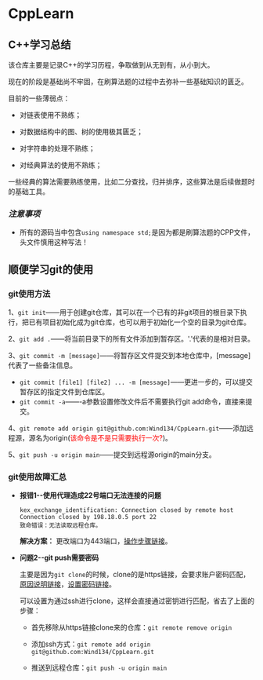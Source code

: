 # CppLearn

## C++学习总结

该仓库主要是记录C++的学习历程，争取做到从无到有，从小到大。

现在的阶段是基础尚不牢固，在刷算法题的过程中去弥补一些基础知识的匮乏。

目前的一些薄弱点：

- 对链表使用不熟练；

- 对数据结构中的图、树的使用极其匮乏；

- 对字符串的处理不熟练；

- 对经典算法的使用不熟练；

一些经典的算法需要熟练使用，比如二分查找，归并排序，这些算法是后续做题时的基础工具。

### *注意事项* 
- 所有的源码当中包含`using namespace std;`是因为都是刷算法题的CPP文件，头文件慎用这种写法！

## 顺便学习git的使用

### git使用方法

1、`git init`——用于创建git仓库，其可以在一个已有的非git项目的根目录下执行，把已有项目初始化成为git仓库，也可以用于初始化一个空的目录为git仓库。

2、`git add .`——将当前目录下的所有文件添加到暂存区。'.'代表的是相对目录。

3、`git commit -m [message]`——将暂存区文件提交到本地仓库中，[message]代表了一些备注信息。

- `git commit [file1] [file2] ... -m [message]`——更进一步的，可以提交暂存区的指定文件到仓库区。
- `git commit -a`——-a参数设置修改文件后不需要执行git add命令，直接来提交。

4、`git remote add origin git@github.com:Wind134/CppLearn.git`——添加远程源，源名为origin(<font color='red'>该命令是不是只需要执行一次?</font>)。

5、`git push -u origin main`——提交到远程源origin的main分支。

### git使用故障汇总

- **报错1--使用代理造成22号端口无法连接的问题**

  ```
  kex_exchange_identification: Connection closed by remote host
  Connection closed by 198.18.0.5 port 22
  致命错误：无法读取远程仓库。
  ```

  **解决方案：** 更改端口为443端口，[操作步骤链接](https://docs.github.com/en/authentication/troubleshooting-ssh/using-ssh-over-the-https-port)。


- **问题2--git push需要密码**

  主要是因为`git clone`的时候，clone的是https链接，会要求账户密码匹配，[原因说明链接](https://docs.github.com/zh/get-started/getting-started-with-git/about-remote-repositories)，[设置密码链接](https://docs.github.com/zh/authentication/keeping-your-account-and-data-secure/creating-a-personal-access-token)。

  可以设置为通过ssh进行clone，这样会直接通过密钥进行匹配，省去了上面的步骤：

    - 首先移除从https链接clone来的仓库：`git remote remove origin`

    - 添加ssh方式：`git remote add origin git@github.com:Wind134/CppLearn.git`

    - 推送到远程仓库：`git push -u origin main`


